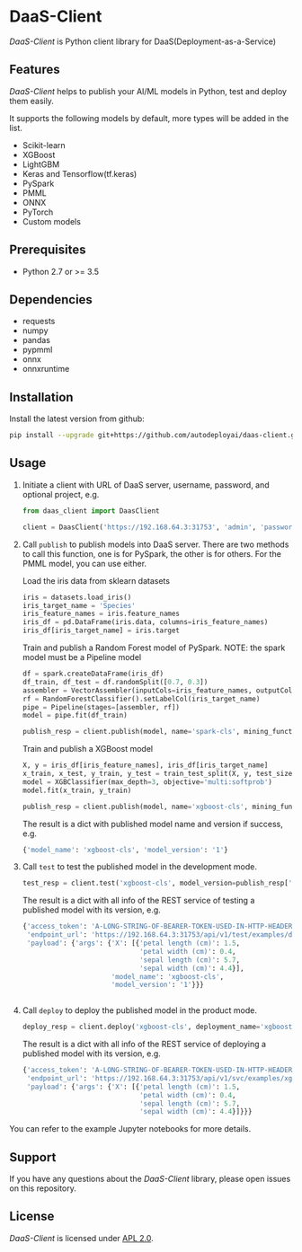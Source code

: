 # DaaS-Client

_DaaS-Client_ is Python client library for DaaS(Deployment-as-a-Service)

## Features
_DaaS-Client_ helps to publish your AI/ML models in Python, test and deploy them easily.

It supports the following models by default, more types will be added in the list.
* Scikit-learn
* XGBoost
* LightGBM
* Keras and Tensorflow(tf.keras)
* PySpark
* PMML
* ONNX
* PyTorch
* Custom models

## Prerequisites
 - Python 2.7 or >= 3.5

## Dependencies
  - requests
  - numpy
  - pandas
  - pypmml
  - onnx
  - onnxruntime
  
## Installation

Install the latest version from github:

```bash
pip install --upgrade git+https://github.com/autodeployai/daas-client.git
```

## Usage
1. Initiate a client with URL of DaaS server, username, password, and optional project, e.g.

    ```python
    from daas_client import DaasClient
    
    client = DaasClient('https://192.168.64.3:31753', 'admin', 'password')
    ```

2. Call `publish` to publish models into DaaS server. There are two methods to call this function, one is for PySpark, the other is for others. For the PMML model, you can use either.

    Load the iris data from sklearn datasets
    ```python
    iris = datasets.load_iris()
    iris_target_name = 'Species'
    iris_feature_names = iris.feature_names
    iris_df = pd.DataFrame(iris.data, columns=iris_feature_names)
    iris_df[iris_target_name] = iris.target
    ```

    Train and publish a Random Forest model of PySpark. NOTE: the spark model must be a Pipeline model
    ```python
    df = spark.createDataFrame(iris_df)
    df_train, df_test = df.randomSplit([0.7, 0.3])
    assembler = VectorAssembler(inputCols=iris_feature_names, outputCol='features')
    rf = RandomForestClassifier().setLabelCol(iris_target_name)
    pipe = Pipeline(stages=[assembler, rf])
    model = pipe.fit(df_train)

    publish_resp = client.publish(model, name='spark-cls', mining_function='classification', data_test=df_test, description='A Spark classification model')
    ```

    Train and publish a XGBoost model
    ```python
    X, y = iris_df[iris_feature_names], iris_df[iris_target_name]
    x_train, x_test, y_train, y_test = train_test_split(X, y, test_size=0.3)
    model = XGBClassifier(max_depth=3, objective='multi:softprob')
    model.fit(x_train, y_train)

    publish_resp = client.publish(model, name='xgboost-cls', mining_function='classification', x_test=x_test, y_test=y_test, description='A XGBoost classification model')
    ```
    
    The result is a dict with published model name and version if success, e.g.
    ```python
    {'model_name': 'xgboost-cls', 'model_version': '1'}
    ```

3. Call `test` to test the published model in the development mode.

    ```python
    test_resp = client.test('xgboost-cls', model_version=publish_resp['model_version'])
    ```
    
    The result is a dict with all info of the REST service of testing a published model with its version, e.g.
    ```python
    {'access_token': 'A-LONG-STRING-OF-BEARER-TOKEN-USED-IN-HTTP-HEADER-AUTHORIZATION',
     'endpoint_url': 'https://192.168.64.3:31753/api/v1/test/examples/daas-python37-faas/test',
     'payload': {'args': {'X': [{'petal length (cm)': 1.5,
                                 'petal width (cm)': 0.4,
                                 'sepal length (cm)': 5.7,
                                 'sepal width (cm)': 4.4}],
                          'model_name': 'xgboost-cls',
                          'model_version': '1'}}}
        
    ```

4. Call `deploy` to deploy the published model in the product mode.

    ```python
    deploy_resp = client.deploy('xgboost-cls', deployment_name='xgboost-cls-svc', model_version=publish_resp['model_version'])
    ```
    
    The result is a dict with all info of the REST service of deploying a published model with its version, e.g.
    ```python
    {'access_token': 'A-LONG-STRING-OF-BEARER-TOKEN-USED-IN-HTTP-HEADER-AUTHORIZATION',
     'endpoint_url': 'https://192.168.64.3:31753/api/v1/svc/examples/xgboost-cls-svc/predict',
     'payload': {'args': {'X': [{'petal length (cm)': 1.5,
                                 'petal width (cm)': 0.4,
                                 'sepal length (cm)': 5.7,
                                 'sepal width (cm)': 4.4}]}}}
    ```

You can refer to the example Jupyter notebooks for more details.


## Support
If you have any questions about the _DaaS-Client_ library, please open issues on this repository.

## License
_DaaS-Client_ is licensed under [APL 2.0](http://www.apache.org/licenses/LICENSE-2.0).
